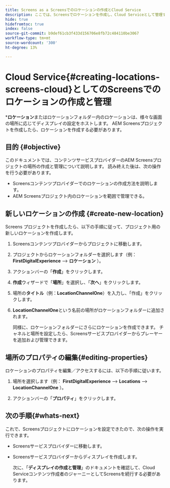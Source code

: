 ```yaml
---
title: Screens as a Screensでのロケーションの作成とCloud Service
description: ここでは、Screensでロケーションを作成し、Cloud Serviceとして管理する方法について説明します。
hide: true
hidefromtoc: true
index: false
source-git-commit: b9def61cb3f433d156706e8fb72c484110be3067
workflow-type: tm+mt
source-wordcount: '300'
ht-degree: 13%

---
```



# Cloud Service{#creating-locations-screens-cloud}としてのScreensでのロケーションの作成と管理

***ロケーション**またはロケーションフォルダー内のロケーションは、様々な画面の場所に応じてディスプレイの設定をホストします。
AEM Screensプロジェクトを作成したら、ロケーションを作成する必要があります。

## 目的 {#objective}

このドキュメントでは、コンテンツサービスプロバイダーのAEM Screensプロジェクトの場所の作成と管理について説明します。 読み終えた後は、次の操作を行う必要があります。

* Screensコンテンツプロバイダーでのロケーションの作成方法を説明します。
* AEM Screensプロジェクト内のロケーションを範囲で管理できる。

## 新しいロケーションの作成 {#create-new-location}

Screens プロジェクトを作成したら、以下の手順に従って、プロジェクト用の新しいロケーションを作成します。

1. Screensコンテンツプロバイダーからプロジェクトに移動します。

1. プロジェクトからロケーションフォルダーを選択します（例： **FirstDigitalExperience** —> **ロケーション** ）。

1. アクションバーの「**作成**」をクリックします。

1. **作成**&#x200B;ウィザードで「**場所**」を選択し、「**次へ**」をクリックします。

1. 場所の&#x200B;**タイトル**（例：**LocationChannelOne**）を入力し、「作成」をクリックします。

1. **LocationChannelOne**&#x200B;という名前の場所がロケーションフォルダーに追加されます。

   同様に、ロケーションフォルダーにさらにロケーションを作成できます。 チャネルと場所を設定したら、Screensサービスプロバイダーからプレーヤーを追加および管理できます。


## 場所のプロパティの編集{#editing-properties}

ロケーションのプロパティを編集／アクセスするには、以下の手順に従います。

1. 場所を選択します（例： **FirstDigitalExperience** —> **Locations** —> **LocationChannelOne** ）。

1. アクションバーの「**プロパティ**」をクリックします。

## 次の手順{#whats-next}

これで、Screensプロジェクトにロケーションを設定できたので、次の操作を実行できます。

* Screensサービスプロバイダーに移動します。
* Screensサービスプロバイダーからディスプレイを作成します。

   次に、「**ディスプレイの作成と管理**」のドキュメントを確認して、Cloud Serviceコンテンツ作成者のジャーニーとしてScreensを続行する必要があります。